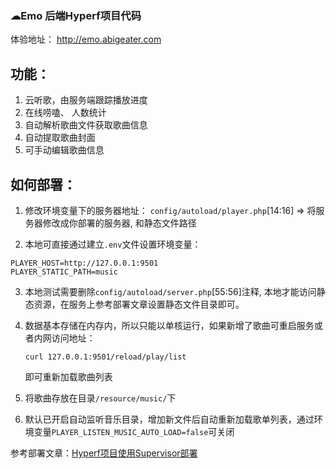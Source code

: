 ### ☁Emo 后端Hyperf项目代码

体验地址： http://emo.abigeater.com

## 功能：

1. 云听歌，由服务端跟踪播放进度
2. 在线唠嗑、 人数统计
3. 自动解析歌曲文件获取歌曲信息
4. 自动提取歌曲封面
5. 可手动编辑歌曲信息

## 如何部署：

1. 修改环境变量下的服务器地址：
  `config/autoload/player.php`[14:16] => 将服务器修改成你部署的服务器, 和静态文件路径

2. 本地可直接通过建立`.env`文件设置环境变量：

```code
PLAYER_HOST=http://127.0.0.1:9501
PLAYER_STATIC_PATH=music
```

3. 本地测试需要删除`config/autoload/server.php`[55:56]注释, 本地才能访问静态资源，在服务上参考部署文章设置静态文件目录即可。

4. 数据基本存储在内存内，所以只能以单核运行，如果新增了歌曲可重启服务或者内网访问地址：
    ```code
    curl 127.0.0.1:9501/reload/play/list
    ```
    即可重新加载歌曲列表

5. 将歌曲存放在目录`/resource/music/`下

6. 默认已开启自动监听音乐目录，增加新文件后自动重新加载歌单列表，通过环境变量`PLAYER_LISTEN_MUSIC_AUTO_LOAD=false`可关闭

参考部署文章：[Hyperf项目使用Supervisor部署](https://abigeater.com/archives/190)